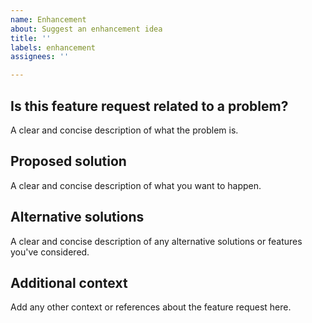 ```yaml
---
name: Enhancement
about: Suggest an enhancement idea
title: ''
labels: enhancement
assignees: ''

---
```


## Is this feature request related to a problem?
A clear and concise description of what the problem is.

## Proposed solution
A clear and concise description of what you want to happen.

## Alternative solutions
A clear and concise description of any alternative solutions or features you've considered.

## Additional context
Add any other context or references about the feature request here.
